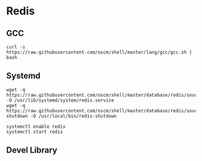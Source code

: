 # Redis 

## GCC

    curl -s https://raw.githubusercontent.com/oscm/shell/master/lang/gcc/gcc.sh | bash

## Systemd

    wget -q https://raw.githubusercontent.com/oscm/shell/master/database/redis/source/systemd/redis.service -O /usr/lib/systemd/system/redis.service
    wget -q https://raw.githubusercontent.com/oscm/shell/master/database/redis/source/systemd/redis-shutdown -O /usr/local/bin/redis-shutdown

    systemctl enable redis
    systemctl start redis

## Devel Library
